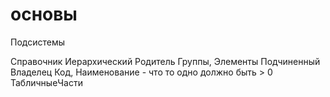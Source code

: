# основы

Подсистемы

Справочник
    Иерархический
        Родитель
        Группы, Элементы
    Подчиненный
        Владелец
    Код, Наименование - что то одно должно быть > 0
    ТабличныеЧасти

